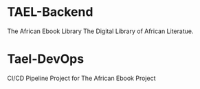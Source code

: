 # TAEL-Backend
The African Ebook Library
The Digital Library of African Literatue.
# Tael-DevOps
CI/CD Pipeline Project for The African Ebook Project

